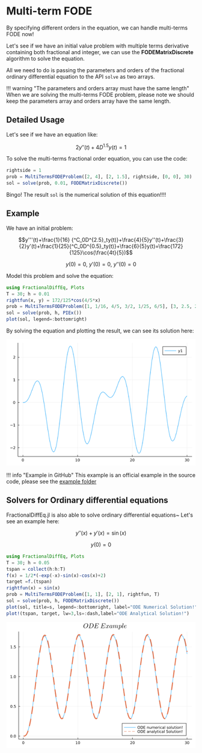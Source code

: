 # Multi-term FODE

By specifying different orders in the equation, we can handle multi-terms FODE now!

Let's see if we have an initial value problem with multiple terms derivative containing both fractional and integer, we can use the **FODEMatrixDiscrete** algorithm to solve the equation.

All we need to do is passing the parameters and orders of the fractional ordinary differential equation to the API ```solve``` as two arrays.

!!! warning "The parameters and orders array must have the same length"
    When we are solving the multi-terms FODE problem, please note we should keep the parameters array and orders array have the same length.

## Detailed Usage

Let's see if we have an equation like:

```math
2y''(t)+4D^{1.5}y(t)=1
```

To solve the multi-terms fractional order  equation, you can use the code:

```julia
rightside = 1
prob = MultiTermsFODEProblem([2, 4], [2, 1.5], rightside, [0, 0], 30)
sol = solve(prob, 0.01, FODEMatrixDiscrete())
```

Bingo! The result ```sol``` is the numerical solution of this equation!!!!

## Example

We have an initial problem:

```math
y'''(t)+\frac{1}{16} {^C_0D^{2.5}_ty(t)}+\frac{4}{5}y''(t)+\frac{3}{2}y'(t)+\frac{1}{25}{^C_0D^{0.5}_ty(t)}+\frac{6}{5}y(t)=\frac{172}{125}\cos(\frac{4t}{5})
```

```math
y(0)=0,\ y'(0)=0,\ y''(0)=0
```

Model this problem and solve the equation:

```julia
using FractionalDiffEq, Plots
T = 30; h = 0.01
rightfun(x, y) = 172/125*cos(4/5*x)
prob = MultiTermsFODEProblem([1, 1/16, 4/5, 3/2, 1/25, 6/5], [3, 2.5, 2, 1, 0.5, 0], rightfun, [0, 0, 0, 0, 0, 0], T)
sol = solve(prob, h, PIEx())
plot(sol, legend=:bottomright)
```

By solving the equation and plotting the result, we can see its solution here:

![Solution](./assets/complicated_example.png)


!!! info "Example in GitHub"
    This example is an official example in the source code, please see the [example folder](https://github.com/SciFracX/FractionalDiffEq.jl/blob/master/examples/complicated_example.jl)

## Solvers for Ordinary differential equations

FractionalDiffEq.jl is also able to solve ordinary differential equations~ Let's see an example here:

```math
y''(x) + y'(x) = \sin(x)
```

```math
y(0) = 0
```

```julia
using FractionalDiffEq, Plots
T = 30; h = 0.05
tspan = collect(h:h:T)
f(x) = 1/2*(-exp(-x)-sin(x)-cos(x)+2)
target =f.(tspan)
rightfun(x) = sin(x)
prob = MultiTermsFODEProblem([1, 1], [2, 1], rightfun, T)
sol = solve(prob, h, FODEMatrixDiscrete())
plot(sol, title=s, legend=:bottomright, label="ODE Numerical Solution!")
plot!(tspan, target, lw=3,ls=:dash,label="ODE Analytical Solution!")
```

![ODE Example](./assets/ode_example.png)